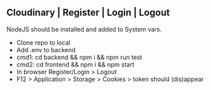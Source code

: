 ## Cloudinary | Register | Login | Logout

NodeJS should be installed and added to System vars.

- Clone repo to local
- Add .env to backend
- cmd1: cd backend && npm i && npm run test
- cmd2: cd frontend && npm i && npm start
- In browser Register/Login > Logout
- F12 > Application > Storage > Cookies > token should (dis)appear
